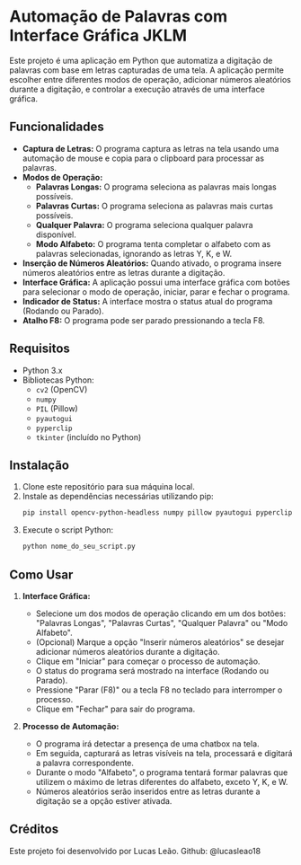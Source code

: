 # Automação de Palavras com Interface Gráfica JKLM

Este projeto é uma aplicação em Python que automatiza a digitação de palavras com base em letras capturadas de uma tela. A aplicação permite escolher entre diferentes modos de operação, adicionar números aleatórios durante a digitação, e controlar a execução através de uma interface gráfica.

## Funcionalidades

- **Captura de Letras:** O programa captura as letras na tela usando uma automação de mouse e copia para o clipboard para processar as palavras.
- **Modos de Operação:**
  - **Palavras Longas:** O programa seleciona as palavras mais longas possíveis.
  - **Palavras Curtas:** O programa seleciona as palavras mais curtas possíveis.
  - **Qualquer Palavra:** O programa seleciona qualquer palavra disponível.
  - **Modo Alfabeto:** O programa tenta completar o alfabeto com as palavras selecionadas, ignorando as letras Y, K, e W.
- **Inserção de Números Aleatórios:** Quando ativado, o programa insere números aleatórios entre as letras durante a digitação.
- **Interface Gráfica:** A aplicação possui uma interface gráfica com botões para selecionar o modo de operação, iniciar, parar e fechar o programa.
- **Indicador de Status:** A interface mostra o status atual do programa (Rodando ou Parado).
- **Atalho F8:** O programa pode ser parado pressionando a tecla F8.

## Requisitos

- Python 3.x
- Bibliotecas Python:
  - `cv2` (OpenCV)
  - `numpy`
  - `PIL` (Pillow)
  - `pyautogui`
  - `pyperclip`
  - `tkinter` (incluído no Python)

## Instalação

1. Clone este repositório para sua máquina local.
2. Instale as dependências necessárias utilizando pip:
    ```bash
    pip install opencv-python-headless numpy pillow pyautogui pyperclip keyboard pynput
    ```
3. Execute o script Python:
    ```bash
    python nome_do_seu_script.py
    ```

## Como Usar

1. **Interface Gráfica:**
   - Selecione um dos modos de operação clicando em um dos botões: "Palavras Longas", "Palavras Curtas", "Qualquer Palavra" ou "Modo Alfabeto".
   - (Opcional) Marque a opção "Inserir números aleatórios" se desejar adicionar números aleatórios durante a digitação.
   - Clique em "Iniciar" para começar o processo de automação.
   - O status do programa será mostrado na interface (Rodando ou Parado).
   - Pressione "Parar (F8)" ou a tecla F8 no teclado para interromper o processo.
   - Clique em "Fechar" para sair do programa.

2. **Processo de Automação:**
   - O programa irá detectar a presença de uma chatbox na tela.
   - Em seguida, capturará as letras visíveis na tela, processará e digitará a palavra correspondente.
   - Durante o modo "Alfabeto", o programa tentará formar palavras que utilizem o máximo de letras diferentes do alfabeto, exceto Y, K, e W.
   - Números aleatórios serão inseridos entre as letras durante a digitação se a opção estiver ativada.



## Créditos

Este projeto foi desenvolvido por Lucas Leão.
Github: @lucasleao18
